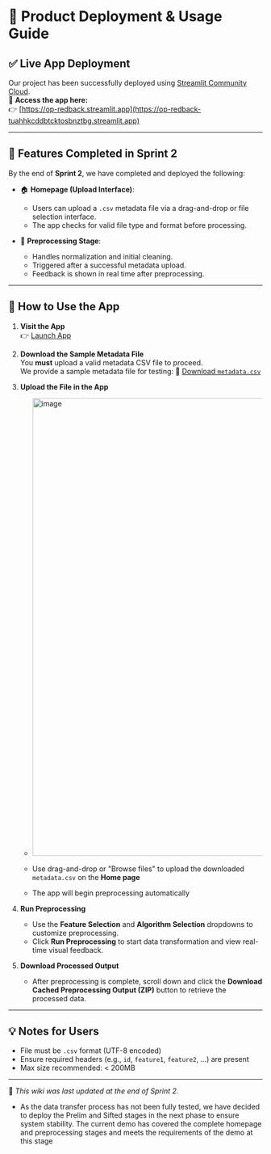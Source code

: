 # 🧠 Product Deployment & Usage Guide

## ✅ Live App Deployment

Our project has been successfully deployed using [Streamlit Community Cloud](https://streamlit.io/cloud).  
🔗 **Access the app here:**  
👉 [https://op-redback.streamlit.app](https://op-redback-tuahhkcddbtcktosbnztbg.streamlit.app)

---

## 🏁 Features Completed in Sprint 2

By the end of **Sprint 2**, we have completed and deployed the following:

- 🏠 **Homepage (Upload Interface)**:
  - Users can upload a `.csv` metadata file via a drag-and-drop or file selection interface.
  - The app checks for valid file type and format before processing.

- 🧹 **Preprocessing Stage**:
  - Handles normalization and initial cleaning.
  - Triggered after a successful metadata upload.
  - Feedback is shown in real time after preprocessing.

---

## 📂 How to Use the App

1. **Visit the App**  
   👉 [Launch App](https://op-redback-tuahhkcddbtcktosbnztbg.streamlit.app)

2. **Download the Sample Metadata File**  
   You **must** upload a valid metadata CSV file to proceed.  
   We provide a sample metadata file for testing:
   📄 [Download `metadata.csv`](https://github.com/user-attachments/files/20003470/metadata.1.csv)

3. **Upload the File in the App**  
   - <img width="906" alt="image" src="https://github.com/user-attachments/assets/cf43957a-f367-4ad8-85e0-00c15b693cf4" />
   
   - Use drag-and-drop or "Browse files" to upload the downloaded `metadata.csv` on the **Home page**
   - The app will begin preprocessing automatically

4. **Run Preprocessing**  
   - Use the **Feature Selection** and **Algorithm Selection** dropdowns to customize preprocessing.
   - Click **Run Preprocessing** to start data transformation and view real-time visual feedback.

5. **Download Processed Output**  
   - After preprocessing is complete, scroll down and click the **Download Cached Preprocessing Output (ZIP)** button to retrieve the processed data.

---

## 💡 Notes for Users

- File must be `.csv` format (UTF-8 encoded)
- Ensure required headers (e.g., `id`, `feature1`, `feature2`, …) are present
- Max size recommended: < 200MB

---

📅 *This wiki was last updated at the end of Sprint 2.*
- As the data transfer process has not been fully tested, we have decided to deploy the Prelim and Sifted stages in the next phase to ensure system stability. The current demo has covered the complete homepage and preprocessing stages and meets the requirements of the demo at this stage
